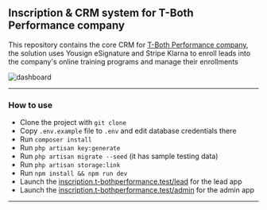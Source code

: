## Inscription & CRM system for T-Both Performance company

This repository contains the core CRM for [T-Both Performance company](https://t-bothperformance.com/), the solution uses Yousign eSignature and Stripe Klarna to enroll leads into the company's online training programs and manage their enrollments

![dashboard](https://lh3.googleusercontent.com/pw/ABLVV84c4Bax_jz1JKflU2Ye2Q-JLj9LWYDHVvSUnN4GD_txBcXa7H534DyrcTfsLYZXucM9PGROnYtVuuhjmfP_aKOgjNK5wubiTso4BJemMhEWAN4hytKXgHRNMoGj8EdRrqxqxyiqARNdPeF4WSOsOxKcQziUvHa90Up6arDFTPPTziblPOTpbknXZsEurtyW-d9KUdPP7NG668A2cOU484qEO8WKD09wYPQshJ_PdjjvWNSVbeZv8n44KOFjdmBeJ6-8L1ETVD3e_WXD8sXBSRaTDkdSZoIslsXZwYOa95ytBwYsbZJuPZpbGpvB6CAH8bDonBJrQg7S28Feyk9IPa9kcDnE5sqvHiZXjl1DtQuVmJTsXypAsZPvvZ8jcWLjFmrcK8uPjwtX7M33I3pXJWJqMauC09M7b-UQG1fBl4Hgw7taag5W_Ej_HpKXVBCUZgAielYGxhKNKwrNbR7d3L69nI9omWxuKWBRpwiIP09F5YpuPPB0nsTtAAd-w59C540nqvYtXWkwNDsUa9potUdjeEgxyHO_g0y3UQ5gbrC5WEeGJdH6Wsx2iRHsZTUH03Ni7dQyvb2k4hoGx0yl7splW-adO4OGJTfA_uU6H74lOX20FIMGae2vQw6gMn9lbJm-M-kSjzQi_i2srAb6-EmlqyY4ret_COC4YvXwQuRnjOO5BBAtONtO3APiW8_nnpbiEJlE6rDIauKWeMYUDXhVj3EXuRorax5_bcxmZyyeUXIWtVDik3O3pDZWbAvJfumGPrYK65UXPdMQiON-HOxOilyFvW2tVfwYZWkO6gTWeSf8xRxnUaHlMwVrQW0iaQSEYmwYzvP0q-HyF-l_vA3RtXT8LhLLh-0M2QIErn5e0gNX7qZ10pyg_BCgbegJMkZjQ7rEE2MhsyPZugDvZ6XfgnhuVdNg49Cp9OX7p3q5QZRYWeH_Ec7MY_YkVFunzMkACrFuLeQnCrEIB1A0I5vssW0QVINOuPtkIUu8R0fpgfdRUQR335OfBYI2ZzmQR4DUzbq0lMjDuro829IxTHYBufYh9ys0yc7dybZ1_g=w1163-h573-no?authuser=0)


-----

### How to use

- Clone the project with `git clone`
- Copy `.env.example` file to `.env` and edit database credentials there
- Run `composer install`
- Run `php artisan key:generate`
- Run `php artisan migrate --seed` (it has sample testing data)
- Run `php artisan storage:link`
- Run `npm install && npm run dev`
- Launch the [inscription.t-bothperformance.test/lead](inscription.t-bothperformance.test/lead) for the lead app
- Launch the [inscription.t-bothperformance.test/admin](inscription.t-bothperformance.test/admin) for the admin app


---
